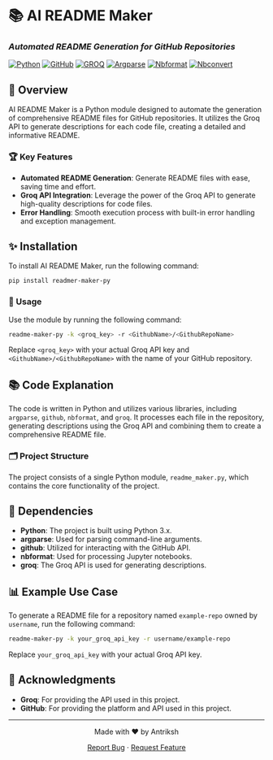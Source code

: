 # 📚 AI README Maker
### *Automated README Generation for GitHub Repositories*

[![Python](https://img.shields.io/badge/Python-3776AB?style=for-the-badge&logo=python&logoColor=white)](https://www.python.org/)
[![GitHub](https://img.shields.io/badge/GitHub-181717?style=for-the-badge&logo=github&logoColor=white)](https://github.com/)
[![GROQ](https://img.shields.io/badge/GROQ-F06835?style=for-the-badge&logo=sanity&logoColor=white)](https://www.sanity.io/docs/groq)
[![Argparse](https://img.shields.io/badge/Argparse-FF9900?style=for-the-badge&logo=python&logoColor=white)](https://docs.python.org/3/library/argparse.html)
[![Nbformat](https://img.shields.io/badge/Nbformat-181717?style=for-the-badge&logo=jupyter&logoColor=white)](https://nbformat.readthedocs.io/en/latest/)
[![Nbconvert](https://img.shields.io/badge/Nbconvert-181717?style=for-the-badge&logo=jupyter&logoColor=white)](https://nbconvert.readthedocs.io/en/latest/)

## 🌟 Overview
AI README Maker is a Python module designed to automate the generation of comprehensive README files for GitHub repositories. It utilizes the Groq API to generate descriptions for each code file, creating a detailed and informative README.

### 🏆 Key Features
- **Automated README Generation**: Generate README files with ease, saving time and effort.
- **Groq API Integration**: Leverage the power of the Groq API to generate high-quality descriptions for code files.
- **Error Handling**: Smooth execution process with built-in error handling and exception management.

## ✨ Installation
To install AI README Maker, run the following command:
```bash
pip install readmer-maker-py
```
### 🚀 Usage
Use the module by running the following command:
```bash
readme-maker-py -k <groq_key> -r <GithubName>/<GithubRepoName>
```
Replace `<groq_key>` with your actual Groq API key and `<GithubName>/<GithubRepoName>` with the name of your GitHub repository.

## 📚 Code Explanation
The code is written in Python and utilizes various libraries, including `argparse`, `github`, `nbformat`, and `groq`. It processes each file in the repository, generating descriptions using the Groq API and combining them to create a comprehensive README file.

### 🗂️ Project Structure
The project consists of a single Python module, `readme_maker.py`, which contains the core functionality of the project.

## 📝 Dependencies
- **Python**: The project is built using Python 3.x.
- **argparse**: Used for parsing command-line arguments.
- **github**: Utilized for interacting with the GitHub API.
- **nbformat**: Used for processing Jupyter notebooks.
- **groq**: The Groq API is used for generating descriptions.

## 📊 Example Use Case
To generate a README file for a repository named `example-repo` owned by `username`, run the following command:
```bash
readme-maker-py -k your_groq_api_key -r username/example-repo
```
Replace `your_groq_api_key` with your actual Groq API key.

## 🙏 Acknowledgments
- **Groq**: For providing the API used in this project.
- **GitHub**: For providing the platform and API used in this project.

---

<div align="center">
  Made with ❤️ by Antriksh
  
  [Report Bug](https://github.com/Antriksh006/readme-file-maker/issues) · [Request Feature](https://github.com/Antriksh006/readme-file-maker/issues)
</div>
